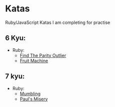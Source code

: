 # Katas
Ruby/JavaScript Katas I am completing for practise

## 6 Kyu:
- Ruby:
  - [Find The Parity Outlier](6_kyu/Find%20The%20Parity%20Outlier)
  - [Fruit Machine](6_kyu/Fruit%20Machine)

## 7 kyu:
- Ruby:
  - [Mumbling](7_kyu/Mumbling)
  - [Paul's Misery](7_kyu/Pauls_Misery)
